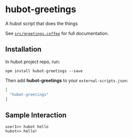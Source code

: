 # hubot-greetings

A hubot script that does the things

See [`src/greetings.coffee`](src/greetings.coffee) for full documentation.

## Installation

In hubot project repo, run:

`npm install hubot-greetings --save`

Then add **hubot-greetings** to your `external-scripts.json`:

```json
[
  "hubot-greetings"
]
```

## Sample Interaction

```
user1>> hubot hello
hubot>> hello!
```
